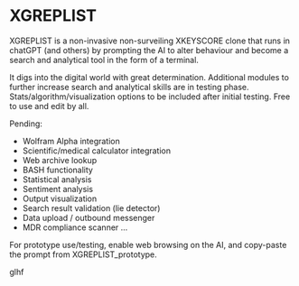 # XGREPLIST
XGREPLIST is a non-invasive non-surveiling XKEYSCORE clone that runs in chatGPT (and others) by prompting the AI to alter behaviour and become a search and analytical tool in the form of a terminal. 

It digs into the digital world with great determination. Additional modules to further increase search and analytical skills are in testing phase. Stats/algorithm/visualization options to be included after initial testing. Free to use and edit by all.

Pending:
- Wolfram Alpha integration
- Scientific/medical calculator integration
- Web archive lookup
- BASH functionality
- Statistical analysis
- Sentiment analysis 
- Output visualization 
- Search result validation (lie detector)
- Data upload / outbound messenger
- MDR compliance scanner
...

For prototype use/testing, enable web browsing on the AI, and copy-paste the prompt from XGREPLIST_prototype.

glhf

